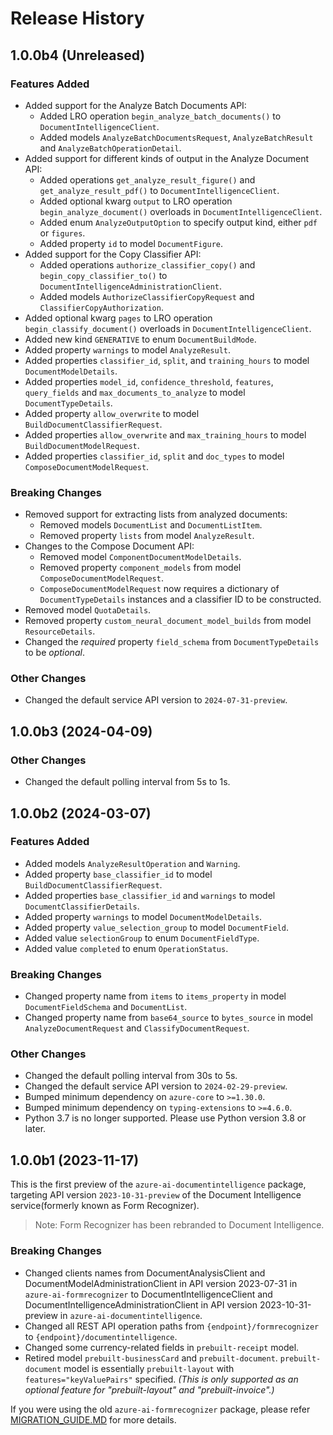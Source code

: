 # Release History

## 1.0.0b4 (Unreleased)

### Features Added
- Added support for the Analyze Batch Documents API:
    - Added LRO operation `begin_analyze_batch_documents()` to `DocumentIntelligenceClient`.
    - Added models `AnalyzeBatchDocumentsRequest`, `AnalyzeBatchResult` and `AnalyzeBatchOperationDetail`.
- Added support for different kinds of output in the Analyze Document API:
    - Added operations `get_analyze_result_figure()` and `get_analyze_result_pdf()` to `DocumentIntelligenceClient`.
    - Added optional kwarg `output` to LRO operation `begin_analyze_document()` overloads in `DocumentIntelligenceClient`.
    - Added enum `AnalyzeOutputOption` to specify output kind, either `pdf` or `figures`.
    - Added property `id` to model `DocumentFigure`.
- Added support for the Copy Classifier API:
    - Added operations `authorize_classifier_copy()` and `begin_copy_classifier_to()` to `DocumentIntelligenceAdministrationClient`.
    - Added models `AuthorizeClassifierCopyRequest` and `ClassifierCopyAuthorization`.
- Added optional kwarg `pages` to LRO operation `begin_classify_document()` overloads in `DocumentIntelligenceClient`.
- Added new kind `GENERATIVE` to enum `DocumentBuildMode`.
- Added property `warnings` to model `AnalyzeResult`.
- Added properties `classifier_id`, `split`, and `training_hours` to model `DocumentModelDetails`.
- Added properties `model_id`, `confidence_threshold`, `features`, `query_fields` and `max_documents_to_analyze` to model `DocumentTypeDetails`.
- Added property `allow_overwrite` to model `BuildDocumentClassifierRequest`.
- Added properties `allow_overwrite` and `max_training_hours` to model `BuildDocumentModelRequest`.
- Added properties `classifier_id`, `split` and `doc_types` to model `ComposeDocumentModelRequest`.

### Breaking Changes
- Removed support for extracting lists from analyzed documents:
    - Removed models `DocumentList` and `DocumentListItem`.
    - Removed property `lists` from model `AnalyzeResult`.
- Changes to the Compose Document API:
    - Removed model `ComponentDocumentModelDetails`.
    - Removed property `component_models` from model `ComposeDocumentModelRequest`.
    - `ComposeDocumentModelRequest` now requires a dictionary of `DocumentTypeDetails` instances and a classifier ID to be constructed.
- Removed model `QuotaDetails`.
- Removed property `custom_neural_document_model_builds` from model `ResourceDetails`.
- Changed the _required_ property `field_schema` from `DocumentTypeDetails` to be _optional_.

### Other Changes
- Changed the default service API version to `2024-07-31-preview`.

## 1.0.0b3 (2024-04-09)

### Other Changes
- Changed the default polling interval from 5s to 1s.

## 1.0.0b2 (2024-03-07)

### Features Added

- Added models `AnalyzeResultOperation` and `Warning`.
- Added property `base_classifier_id` to model `BuildDocumentClassifierRequest`.
- Added properties `base_classifier_id` and `warnings` to model `DocumentClassifierDetails`.
- Added property `warnings` to model `DocumentModelDetails`.
- Added property `value_selection_group` to model `DocumentField`.
- Added value `selectionGroup` to enum `DocumentFieldType`.
- Added value `completed` to enum `OperationStatus`.

### Breaking Changes

- Changed property name from `items` to `items_property` in model `DocumentFieldSchema` and `DocumentList`.
- Changed property name from `base64_source` to `bytes_source` in model `AnalyzeDocumentRequest` and `ClassifyDocumentRequest`.

### Other Changes

- Changed the default polling interval from 30s to 5s.
- Changed the default service API version to `2024-02-29-preview`.
- Bumped minimum dependency on `azure-core` to `>=1.30.0`.
- Bumped minimum dependency on `typing-extensions` to `>=4.6.0`.
- Python 3.7 is no longer supported. Please use Python version 3.8 or later.

## 1.0.0b1 (2023-11-17)

This is the first preview of the `azure-ai-documentintelligence` package, targeting API version `2023-10-31-preview` of the Document Intelligence service(formerly known as Form Recognizer).

> Note: Form Recognizer has been rebranded to Document Intelligence.

### Breaking Changes

- Changed clients names from DocumentAnalysisClient and DocumentModelAdministrationClient in API version 2023-07-31 in `azure-ai-formrecognizer` to DocumentIntelligenceClient and DocumentIntelligenceAdministrationClient in API version 2023-10-31-preview in `azure-ai-documentintelligence`.
- Changed all REST API operation paths from `{endpoint}/formrecognizer` to `{endpoint}/documentintelligence`.
- Changed some currency-related fields in `prebuilt-receipt` model.
- Retired model `prebuilt-businessCard` and `prebuilt-document`. `prebuilt-document` model is essentially `prebuilt-layout` with `features="keyValuePairs"` specified. _(This is only supported as an optional feature for "prebuilt-layout" and "prebuilt-invoice".)_

If you were using the old `azure-ai-formrecognizer` package, please refer [MIGRATION_GUIDE.MD](https://github.com/Azure/azure-sdk-for-python/blob/main/sdk/documentintelligence/azure-ai-documentintelligence/MIGRATION_GUIDE.md) for more details.
